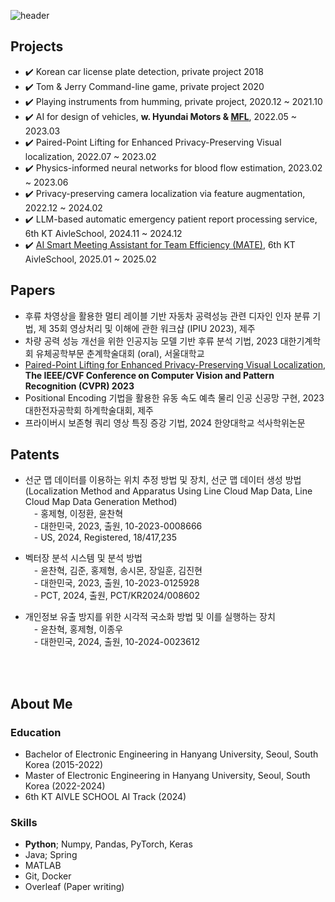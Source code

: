 ![header](https://capsule-render.vercel.app/api?type=waving&color=timeAuto&height=300&section=header&text=Yun's%20Repository&fontSize=90)

<!-- ![Yun's GitHub stats](https://github-readme-stats.vercel.app/api?username=ChanhyukYun&show_icons=true)

![Top Langs](https://github-readme-stats.vercel.app/api/top-langs/?username=ChanhyukYun&layout=compact) -->

## Projects  
- ✔️ Korean car license plate detection, private project 2018   
- ✔️ Tom & Jerry Command-line game, private project 2020  
- ✔️ Playing instruments from humming, private project, 2020.12 ~ 2021.10  
- ✔️ AI for design of vehicles, **w. Hyundai Motors & [MFL](https://www.mfl.hanyang.ac.kr/)**, 2022.05 ~ 2023.03  
- ✔️ Paired-Point Lifting for Enhanced Privacy-Preserving Visual localization, 2022.07 ~ 2023.02  
- ✔️ Physics-informed neural networks for blood flow estimation, 2023.02 ~ 2023.06  
- ✔️ Privacy-preserving camera localization via feature augmentation, 2022.12 ~ 2024.02  
- ✔️ LLM-based automatic emergency patient report processing service, 6th KT AivleSchool, 2024.11 ~ 2024.12   
- ✔️ [AI Smart Meeting Assistant for Team Efficiency (MATE)](https://github.com/ChanhyukYun/MATE_Aivle_BP), 6th KT AivleSchool, 2025.01 ~ 2025.02  

## Papers  
- 후류 차영상을 활용한 멀티 레이블 기반 자동차 공력성능 관련 디자인 인자 분류 기법, 제 35회 영상처리 및 이해에 관한 워크샵 (IPIU 2023), 제주  
- 차량 공력 성능 개선을 위한 인공지능 모델 기반 후류 분석 기법, 2023 대한기계학회 유체공학부문 춘계학술대회 (oral), 서울대학교  
- [Paired-Point Lifting for Enhanced Privacy-Preserving Visual Localization](https://openaccess.thecvf.com/content/CVPR2023/papers/Lee_Paired-Point_Lifting_for_Enhanced_Privacy-Preserving_Visual_Localization_CVPR_2023_paper.pdf), **The IEEE/CVF Conference on Computer Vision and Pattern Recognition (CVPR) 2023**
- Positional Encoding 기법을 활용한 유동 속도 예측 물리 인공 신공망 구현, 2023 대한전자공학회 하계학술대회, 제주
- 프라이버시 보존형 쿼리 영상 특징 증강 기법, 2024 한양대학교 석사학위논문

## Patents  
- 선군 맵 데이터를 이용하는 위치 추정 방법 및 장치, 선군 맵 데이터 생성 방법 (Localization Method and Apparatus Using Line Cloud Map Data, Line Cloud Map Data Generation Method)  
 - 홍제형, 이정환, 윤찬혁  
 - 대한민국, 2023, 출원, 10-2023-0008666  
 - US, 2024, Registered, 18/417,235  

- 벡터장 분석 시스템 및 분석 방법  
 - 윤찬혁, 김준, 홍제형, 송시몬, 장일훈, 김진현  
 - 대한민국, 2023, 출원, 10-2023-0125928  
 - PCT, 2024, 출원, PCT/KR2024/008602  

- 개인정보 유출 방지를 위한 시각적 국소화 방법 및 이를 실행하는 장치  
 - 윤찬혁, 홍제형, 이종우  
 - 대한민국, 2024, 출원, 10-2024-0023612  

<br/>

<br/>

<!--
<details>
<summary>About Me </summary>
-->

## About Me
  
### Education  
- Bachelor of Electronic Engineering in Hanyang University, Seoul, South Korea (2015-2022)  
- Master of Electronic Engineering in Hanyang University, Seoul, South Korea (2022-2024)  
- 6th KT AIVLE SCHOOL AI Track (2024)

### Skills
- **Python**; Numpy, Pandas, PyTorch, Keras  
- Java; Spring  
- MATLAB  
- Git, Docker  
- Overleaf (Paper writing)  

<!--
</summary>
-->

<!--
**ChanhyukYun/ChanhyukYun** is a ✨ _special_ ✨ repository because its `README.md` (this file) appears on your GitHub profile.

Here are some ideas to get you started:

- 🔭 I’m currently working on ...
- 🌱 I’m currently learning ...
- 👯 I’m looking to collaborate on ...
- 🤔 I’m looking for help with ...
- 💬 Ask me about ...
- 📫 How to reach me: ...
- 😄 Pronouns: ...
- ⚡ Fun fact: ...
-->
